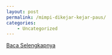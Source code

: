 ```yaml
---
layout: post
permalink: /mimpi-dikejar-kejar-paus/
categories:
    - Uncategorized
---
```


[Baca Selengkapnya](/03)